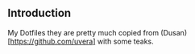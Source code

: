 ## Introduction
My Dotfiles they are pretty much copied from (Dusan)[https://github.com/uvera] with some teaks.
